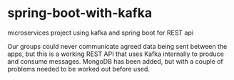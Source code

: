 # spring-boot-with-kafka
microservices project using kafka and spring boot for REST api

Our groups could never communicate agreed data being sent between the apps, but this is a working REST API that uses Kafka internally to
produce and consume messages.
MongoDB has been added, but with a couple of problems needed to be worked out before used.
